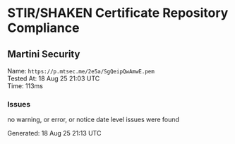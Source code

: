 # STIR/SHAKEN Certificate Repository Compliance

## Martini Security

Name: `https://p.mtsec.me/2e5a/SgQeipQwAmwE.pem`\
Tested At: 18 Aug 25 21:03 UTC\
Time: 113ms

### Issues

no warning, or error, or notice date level issues were found

Generated: 18 Aug 25 21:13 UTC